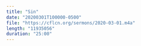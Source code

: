 ```yaml
---
title: "Sin"
date: "20200301T100000-0500"
file: "https://cflcn.org/sermons/2020-03-01.m4a"
length: "11935056"
duration: "25:00"
---
```

